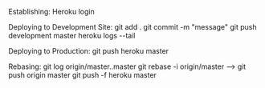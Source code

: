 Establishing:
Heroku login

Deploying to Development Site:
git add .
git commit -m "message"
git push development master
heroku logs --tail

Deploying to Production:
git push heroku master

Rebasing:
git log origin/master..master
git rebase -i origin/master --> git push origin master
git push -f heroku master
